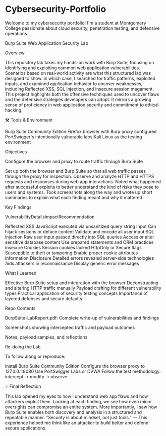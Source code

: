 # Cybersecurity-Portfolio
Welcome to my cybersecurity portfolio! I'm a student at Montgomery College passionate about cloud security, penetration testing, and defensive operations.

Burp Suite Web Application Security Lab

Overview

This repository lab takes my hands-on work with Burp Suite, focusing on identifying and exploiting common web application vulnerabilities. Scenarios based on real-world activity are what this structured lab was designed to show. in which case, I searched for traffic patterns, exploited inputs, and examined application behavior to uncover weaknesses, including Reflected XSS, SQL Injection, and insecure session magament.
This project highlights both the offensive techniques used to uncover flaws and the defensive strategies developers can adopt. It mirrors a growing sense of proficiency in web application security and commitment to ethical hacking.


🛠️ Tools & Environment

Burp Suite Community Edition
Firefox browser with Burp proxy configured
PortSwigger's intentionally vulnerable labs
Kali Linux as the testing environment

 
 Objectives
 
Configure the browser and proxy to route traffic through Burp Suite

Set up both the browser and Burp Suite so that all web traffic passes through the proxy for inspection.
Observe and analyze HTTP and HTTPS requests and responses during web app interactions.
Noted what happened after successful exploits to better understand the kind of risks they pose to users and systems.
Took screenshots along the way and wrote up short summaries to explain what each finding meant and why it mattered.


Key Findings

VulnerabilityDetailsImpactRecommendation

Reflected XSS	JavaScript executed via unsanitized query string input	Can hijack sessions or deface content	Validate and encode all user input
SQL Injection	Raw user input passed directly into SQL queries	Access or alter sensitive database content	Use prepared statements and ORM practices
Insecure Cookies	Session cookies lacked HttpOnly or Secure flags	Susceptible to theft or tampering	Enable proper cookie attributes
Information Disclosure	Detailed errors revealed server-side technologies	Aids attackers in reconnaissance	Display generic error messages

 What I Learned
 
Effective Burp Suite setup and integration with the browser
Deconstructing and altering HTTP traffic manually
Payload crafting for different vulnerability types
Practical application of security testing concepts
Importance of layered defenses and secure defaults

Repo Contents

BurpSuite-LabReport.pdf: Complete write-up of vulnerabilities and findings

Screenshots showing intercepted traffic and payload outcomes

Notes, payload samples, and reflections

Re-doing the Lab 

To follow along or reproduce:

Install Burp Suite Community Edition
Configure the browser proxy to 127.0.0.1:8080
Use PortSwigger Labs or DVWA
Follow the test methodology: intercept → modify → observe

💡 Final Reflection

This lab opened my eyes to how I understand web app flaws and how attackers exploit them. Looking at each finding, we see how even minor oversights can compromise an entire system. More importantly, I saw how Burp Suite enables both discovery and analysis in a structured and repeatable manner.
"Security is about mindset, not just tools." — This experience helped me think like an attacker to build better and defend secure applications.


